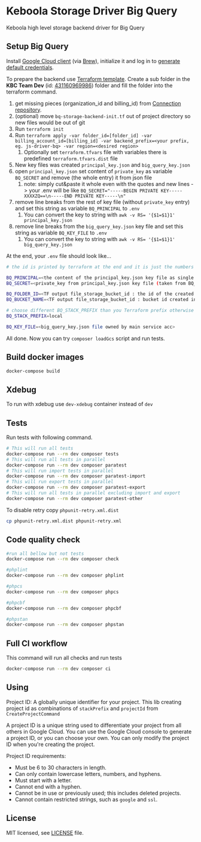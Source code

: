 # Keboola Storage Driver Big Query

Keboola high level storage backend driver for Big Query

## Setup Big Query

Install [Google Cloud client](https://cloud.google.com/sdk/docs/install-sdk) (via [Brew](https://formulae.brew.sh/cask/google-cloud-sdk#default)), initialize it
and log in to [generate default credentials](https://cloud.google.com/docs/authentication/application-default-credentials#personal).

To prepare the backend use [Terraform template](./bq-storage-backend-init.tf).
Create a sub folder in the **KBC Team Dev** (id: [431160969986](https://console.cloud.google.com/cloud-resource-manager?folder=431160969986)) folder and fill the folder into the terraform command.
1. get missing pieces (organization_id and billing_id) from [Connection repository](https://github.com/keboola/connection/blob/master/docs/DOCKER.md#bigquery).
2. (optional) move `bq-storage-backend-init.tf` out of project directory so new files would be out of git
3. Run `terraform init` 
4. Run `terraform apply -var folder_id=[folder_id] -var billing_account_id=[billing_id] -var backend_prefix=<your prefix, eg. js-driver-bq> -var region=<desired region>`
   1. Optionally set `terraform.tfvars` file with variables there is predefined `terraform.tfvars.dist` file 
5. New key files was created `principal_key.json` and `big_query_key.json`
6. open `principal_key.json` set content of `private_key` as variable `BQ_SECRET` and remove (the whole entry) it from json file
   1. note: simply cut&paste it whole even with the quotes and new lines -> your .env will be like `BQ_SECRET="-----BEGIN PRIVATE KEY-----XXXXZQ==\n-----END PRIVATE KEY-----\n"`
7. remove line breaks from the rest of key file (without `private_key` entry) and set this string as variable `BQ_PRINCIPAL` to `.env` 
   1. You can convert the key to string with `awk -v RS= '{$1=$1}1' principal_key.json`
8. remove line breaks from the `big_query_key.json` key file and set this string as variable `BQ_KEY_FILE` to `.env`
   1. You can convert the key to string with `awk -v RS= '{$1=$1}1' big_query_key.json`

At the end, your `.env` file should look like...
```bash
# the id is printed by terraform at the end and it is just the numbers after `folders/`

BQ_PRINCIPAL=<the content of the principal_key.json key file as single line without private_key entry>
BQ_SECRET=<private_key from principal_key.json key file (taken from BQ_PRINCIPAL)>

BQ_FOLDER_ID=<TF output file_storage_bucket_id : the id of the created folder, just the number, without /folders prefix>
BQ_BUCKET_NAME=<TF output file_storage_bucket_id : bucket id created in main project>

# choose different BQ_STACK_PREFIX than you Terraform prefix otherwise project created by Terraform will be deleted . e.g. local :)
BQ_STACK_PREFIX=local

BQ_KEY_FILE=<big_query_key.json file owned by main service acc>
```

All done. Now you can try `composer loadGcs` script and run tests.

## Build docker images

```bash
docker-compose build
```

## Xdebug

To run with xdebug use `dev-xdebug` container instead of `dev`

## Tests

Run tests with following command.

```bash
# This will run all tests
docker-compose run --rm dev composer tests
# This will run all tests in parallel
docker-compose run --rm dev composer paratest
# This will run import tests in parallel
docker-compose run --rm dev composer paratest-import
# This will run export tests in parallel
docker-compose run --rm dev composer paratest-export
# This will run all tests in parallel excluding import and export
docker-compose run --rm dev composer paratest-other
```

To disable retry copy `phpunit-retry.xml.dist`
```bash
cp phpunit-retry.xml.dist phpunit-retry.xml
```

## Code quality check

```bash
#run all bellow but not tests
docker-compose run --rm dev composer check

#phplint
docker-compose run --rm dev composer phplint

#phpcs
docker-compose run --rm dev composer phpcs

#phpcbf
docker-compose run --rm dev composer phpcbf

#phpstan
docker-compose run --rm dev composer phpstan
```

## Full CI workflow

This command will run all checks and run tests
```bash
docker-compose run --rm dev composer ci
```

## Using

Project ID: A globally unique identifier for your project. This lib creating project id as combinations of `stackPrefix` and `projectId` from `CreateProjectCommand`

A project ID is a unique string used to differentiate your project from all others in Google Cloud. 
You can use the Google Cloud console to generate a project ID, or you can choose your own. You can only modify the project ID when you're creating the project.

Project ID requirements:
- Must be 6 to 30 characters in length.
- Can only contain lowercase letters, numbers, and hyphens.
- Must start with a letter.
- Cannot end with a hyphen.
- Cannot be in use or previously used; this includes deleted projects.
- Cannot contain restricted strings, such as `google` and `ssl`.

## License

MIT licensed, see [LICENSE](./LICENSE) file.
